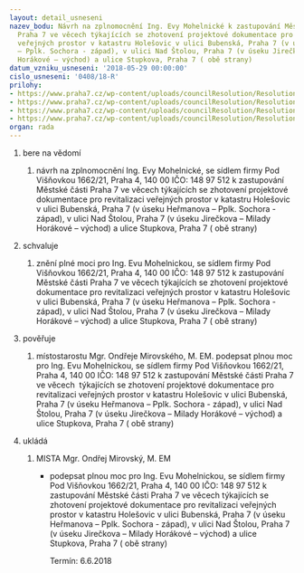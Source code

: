 ```yaml
---
layout: detail_usneseni
nazev_bodu: Návrh na zplnomocnění Ing. Evy Mohelnické k zastupování Městské části
  Praha 7 ve věcech týkajících se zhotovení projektové dokumentace pro revitalizaci
  veřejných prostor v katastru Holešovic v ulici Bubenská, Praha 7 (v úseku Heřmanova
  – Pplk. Sochora - západ), v ulici Nad Štolou, Praha 7 (v úseku Jirečkova – Milady
  Horákové – východ) a ulice Stupkova, Praha 7 ( obě strany)
datum_vzniku_usneseni: '2018-05-29 00:00:00'
cislo_usneseni: '0408/18-R'
prilohy:
- https://www.praha7.cz/wp-content/uploads/councilResolution/Resolutions/29951/export/Duvodovazprava~360006.docx
- https://www.praha7.cz/wp-content/uploads/councilResolution/Resolutions/29951/export/PlnamocIngMohelnicka~360005.doc
- https://www.praha7.cz/wp-content/uploads/councilResolution/Resolutions/29951/export/PredbeznysouhlasTSK~360004.pdf
- https://www.praha7.cz/wp-content/uploads/councilResolution/Resolutions/29951/export/export~361068.pdf
organ: rada
---
```

<ol id="urzList" class="urzList_view"><li class="urzClass1" id=""><span name="1">bere na vědomí</span><ol class="urzOlClass decimal "><li class="urzClass2" id="" style="text-align: left;"><span><p>návrh na zplnomocnění Ing. Evy Mohelnické, se sídlem firmy Pod Višňovkou 1662/21, Praha 4, 140 00 IČO: 148 97 512 k zastupování Městské části Praha 7 ve věcech týkajících se zhotovení projektové dokumentace pro revitalizaci veřejných prostor v katastru Holešovic v ulici Bubenská, Praha 7 (v úseku Heřmanova – Pplk. Sochora - západ), v ulici Nad Štolou, Praha 7 (v úseku Jirečkova – Milady Horákové – východ) a ulice Stupkova, Praha 7 ( obě strany)</p></span></li></ol></li><li class="urzClass1" id=""><span name="24">schvaluje</span><ol class="urzOlClass decimal " id=""><li class="urzClass2" id="" style="text-align: left;"><span><p>znění plné moci pro Ing. Evu Mohelnickou, se sídlem firmy Pod Višňovkou 1662/21, Praha 4, 140 00 IČO: 148 97 512 k zastupování Městské části Praha 7 ve věcech týkajících se zhotovení projektové dokumentace pro revitalizaci veřejných prostor v katastru Holešovic v ulici Bubenská, Praha 7 (v úseku Heřmanova – Pplk. Sochora - západ), v ulici Nad Štolou, Praha 7 (v úseku Jirečkova – Milady Horákové – východ) a ulice Stupkova, Praha 7 ( obě strany)</p></span></li></ol></li><li class="urzClass1" id=""><span name="16">pověřuje</span><ol class="urzOlClass decimal "><li class="urzClass2" id="" style="text-align: left;"><span><p>místostarostu Mgr. Ondřeje Mirovského, M. EM. podepsat plnou moc pro Ing. Evu Mohelnickou, se sídlem firmy Pod Višňovkou 1662/21, Praha 4, 140 00 IČO: 148 97 512 k zastupování Městské části Praha 7 ve věcech&nbsp; týkajících se zhotovení projektové dokumentace pro revitalizaci veřejných prostor v katastru Holešovic v ulici Bubenská, Praha 7 (v úseku Heřmanova – Pplk. Sochora - západ), v ulici Nad Štolou, Praha 7 (v úseku Jirečkova – Milady Horákové – východ) a ulice Stupkova, Praha 7 ( obě strany)</p></span></li></ol></li><li class="urzClass1" id="urzUkoly"><span name="1">ukládá</span><ol class="urzOlClass"><li class="urzClass2"><span><p>MISTA Mgr. Ondřej Mirovský, M. EM</p></span><ul class="urzUlClass"><li class="urzClass3"><span><p>podepsat plnou moc pro Ing. Evu Mohelnickou, se sídlem firmy Pod Višňovkou 1662/21, Praha 4, 140 00 IČO: 148 97 512 k zastupování Městské části Praha 7 ve věcech týkajících se zhotovení projektové dokumentace pro revitalizaci veřejných prostor v katastru Holešovic v ulici Bubenská, Praha 7 (v úseku Heřmanova – Pplk. Sochora - západ), v ulici Nad Štolou, Praha 7 (v úseku Jirečkova – Milady Horákové – východ) a ulice Stupkova, Praha 7 ( obě strany)</p></span><span class="urzUkolTermin">  Termín:&nbsp;6.6.2018</span></li></ul></li></ol></li></ol>